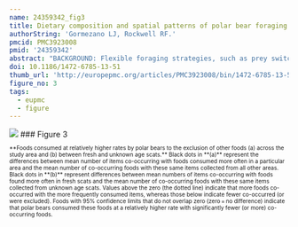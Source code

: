 ```yaml
---
name: 24359342_fig3
title: Dietary composition and spatial patterns of polar bear foraging on land in western Hudson Bay.
authorString: 'Gormezano LJ, Rockwell RF.'
pmcid: PMC3923008
pmid: '24359342'
abstract: "BACKGROUND: Flexible foraging strategies, such as prey switching, omnivory and food mixing, are key to surviving in a labile and changing environment. Polar bears (Ursus maritimus) in western Hudson Bay are versatile predators that use all of these strategies as they seasonally exploit resources across trophic levels. Climate warming is reducing availability of their ice habitat, especially in spring when polar bears gain most of their annual fat reserves by consuming seal pups before coming ashore in summer. How polar bears combine these flexible foraging strategies to obtain and utilize terrestrial food will become increasingly important in compensating for energy deficits from lost seal hunting opportunities. We evaluated patterns in the composition of foods in scat to characterize the foraging behaviors that underpin the diet mixing and omnivory observed in polar bears on land in western Hudson Bay. Specifically, we measured diet richness, proportions of plant and animal foods, patterns in co-occurrence of foods, spatial composition and an index of temporal composition. RESULTS: Scats contained between 1 and 6 foods, with an average of 2.11 (SE = 0.04). Most scats (84.9%) contained at least one type of plant, but animals (35.4% of scats) and both plants and animals occurring together (34.4% of scats) were also common. Certain foods, such as Lyme grass seed heads (Leymus arenarius), berries and marine algae, were consumed in relatively higher proportions, sometimes to the exclusion of others, both where and when they occurred most abundantly. The predominance of localized vegetation in scats suggests little movement among habitat types between feeding sessions. Unlike the case for plants, no spatial patterns were found for animal remains, likely due the animals' more vagile and ubiquitous distribution. CONCLUSIONS: Our results suggest that polar bears are foraging opportunistically in a manner consistent with maximizing intake while minimizing energy expenditure associated with movement. The frequent mixing of plant-based carbohydrate and animal-based protein could suggest use of a strategy that other Ursids employ to maximize weight gain. Further, consuming high rates of certain vegetation and land-based animals that may yield immediate energetic gains could, instead, provide other benefits such as fulfilling vitamin/mineral requirements, diluting toxins and assessing new foods for potential switching."
doi: 10.1186/1472-6785-13-51
thumb_url: 'http://europepmc.org/articles/PMC3923008/bin/1472-6785-13-51-3.gif'
figure_no: 3
tags:
  - eupmc
  - figure
---
```

<img src='http://europepmc.org/articles/PMC3923008/bin/1472-6785-13-51-3.jpg' style='max-height: 300px'>
### Figure 3
<p style='font-size: 10px;'>**Foods consumed at relatively higher rates by polar bears to the exclusion of other foods (a) across the study area and (b) between fresh and unknown age scats.** Black dots in **(a)** represent the differences between mean number of items co-occurring with foods consumed more often in a particular area and the mean number of co-occurring foods with these same items collected from all other areas. Black dots in **(b)** represent differences between mean numbers of items co-occurring with foods found more often in fresh scats and the mean number of co-occurring foods with these same items collected from unknown age scats. Values above the zero (the dotted line) indicate that more foods co-occurred with the more frequently consumed items, whereas those below indicate fewer co-occurred (or were excluded). Foods with 95% confidence limits that do not overlap zero (zero = no difference) indicate that polar bears consumed these foods at a relatively higher rate with significantly fewer (or more) co-occurring foods.</p>